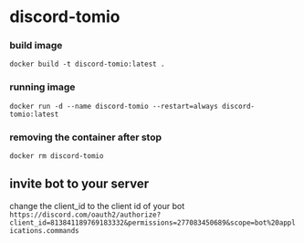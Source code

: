 # discord-tomio
### build image
`docker build -t discord-tomio:latest .`

### running image
`docker run -d --name discord-tomio --restart=always discord-tomio:latest`

### removing the container after stop
`docker rm discord-tomio`

## invite bot to your server
change the client_id to the client id of your bot
`https://discord.com/oauth2/authorize?client_id=813841189769183332&permissions=277083450689&scope=bot%20applications.commands`